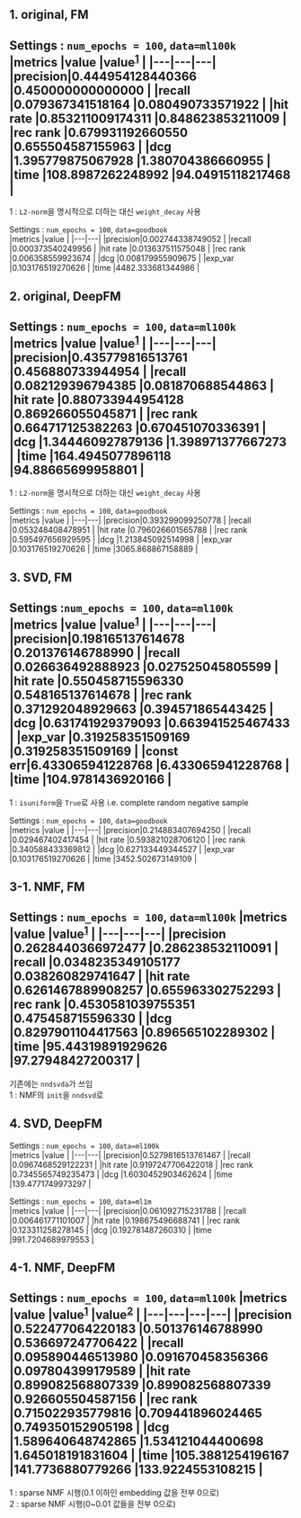 ## 1. original, FM
Settings : `num_epochs = 100`, `data=ml100k`  
|metrics |value |value<sup>[1](#footnote_1)</sup> |
|---|---|---|
|precision|0.444954128440366 |0.450000000000000 |
|recall   |0.079367341518164 |0.080490733571922 |
|hit rate |0.853211009174311 |0.848623853211009 |
|rec rank |0.679931192660550 |0.655504587155963 |
|dcg      |1.395779875067928 |1.380704386660955 |
|time     |108.8987262248992 |94.04915118217468 |
---
<a name='footnote_1'>1</a> : `L2-norm`을 명시적으로 더하는 대신 `weight_decay` 사용  

Settings : `num_epochs = 100`, `data=goodbook`  
|metrics |value |
|---|---|
|precision|0.002744338749052 |
|recall   |0.000373540249956 |
|hit rate |0.013637511575048 |
|rec rank |0.006358559923674 |
|dcg      |0.008179955909675 |
|exp_var  |0.103176519270626 |
|time     |4482.333681344986 |


## 2. original, DeepFM
Settings : `num_epochs = 100`, `data=ml100k`  
|metrics |value |value<sup>[1](#footnote_1)</sup> |
|---|---|---|
|precision|0.435779816513761 |0.456880733944954 |
|recall   |0.082129396794385 |0.081870688544863 |
|hit rate |0.880733944954128 |0.869266055045871 |
|rec rank |0.664717125382263 |0.670451070336391 |
|dcg      |1.344460927879136 |1.398971377667273 |
|time     |164.4945077896118 |94.88665699958801 |
---
<a name='footnote_1'>1</a> : `L2-norm`을 명시적으로 더하는 대신 `weight_decay` 사용

Settings : `num_epochs = 100`, `data=goodbook`  
|metrics |value |
|---|---|
|precision|0.393299099250778 |
|recall   |0.053248408478951 |
|hit rate |0.796026601565788 |
|rec rank |0.595497656929595 |
|dcg      |1.213845092514998 |
|exp_var  |0.103176519270626 |
|time     |3065.868867158889 |

## 3. SVD, FM
Settings :`num_epochs = 100`, `data=ml100k`  
|metrics |value |value<sup>[1](#footnote_1)</sup> |
|---|---|---|
|precision|0.198165137614678 |0.201376146788990 |
|recall   |0.026636492888923 |0.027525045805599 |
|hit rate |0.550458715596330 |0.548165137614678 |
|rec rank |0.371292048929663 |0.394571865443425 |
|dcg      |0.631741929379093 |0.663941525467433 |
|exp_var  |0.319258351509169 |0.319258351509169 | 
|const err|6.433065941228768 |6.433065941228768 |
|time     |104.9781436920166 |
---
<a name='footnote_1'>1</a> : `isuniform`을 `True`로 사용 i.e. complete random negative sample  

Settings : `num_epochs = 100`, `data=goodbook`  
|metrics |value |
|---|---|
|precision|0.214883407694250 |
|recall   |0.029467402417454 |
|hit rate |0.593821028706120 |
|rec rank |0.340588433369812 |
|dcg      |0.627133449344527 |
|exp_var  |0.103176519270626 |
|time     |3452.502673149109 |


## 3-1. NMF, FM
Settings : `num_epochs = 100`, `data=ml100k`
|metrics |value |value<sup>[1](#footnote_1)</sup> |
|---|---|---|
|precision |0.2628440366972477 |0.286238532110091 |
|recall    |0.0348235349105177 |0.038260829741647 |
|hit rate  |0.6261467889908257 |0.655963302752293 |
|rec rank  |0.4530581039755351 |0.475458715596330 |
|dcg       |0.8297901104417563 |0.896565102289302 |
|time      |95.44319891929626  |97.27948427200317 |
---
기존에는 `nndsvda`가 쓰임  
<a name='footnote_1'>1</a> : NMF의 `init`을 `nndsvd`로

## 4. SVD, DeepFM
Settings : `num_epochs = 100`, `data=ml100k`  
|metrics |value |
|---|---|
|precision|0.5279816513761467 |
|recall   |0.0967468529122231 |
|hit rate |0.9197247706422018 |
|rec rank |0.7345565749235473 |
|dcg      |1.6030452903462624 |
|time     |139.4771749973297  |

Settings : `num_epochs = 100`, `data=ml1m`  
|metrics |value |
|---|---|
|precision|0.061092715231788 |
|recall   |0.006461771101007 |
|hit rate |0.198675496688741 |
|rec rank |0.123311258278145 |
|dcg      |0.192781487260310 |
|time     |991.7204689979553 |

## 4-1. NMF, DeepFM
Settings : `num_epochs = 100`, `data=ml100k`
|metrics |value |value<sup>[1](#footnote_1)</sup> |value<sup>[2](#footnote_2)</sup> |
|---|---|---|---|
|precision |0.522477064220183 |0.501376146788990 |0.536697247706422 |
|recall    |0.095890446513980 |0.091670458356366 |0.097804399179589 |
|hit rate  |0.899082568807339 |0.899082568807339 |0.926605504587156 |
|rec rank  |0.715022935779816 |0.709441896024465 |0.749350152905198 |
|dcg       |1.589640648742865 |1.534121044400698 |1.645018191831604 |
|time      |105.3881254196167 |141.7736880779266 |133.9224553108215 |
---
<a name='footnote_1'>1</a> : sparse NMF 시행(0.1 이하인 embedding 값을 전부 0으로)  
<a name='footnote_2'>2</a> : sparse NMF 시행(0~0.01 값들을 전부 0으로)  
